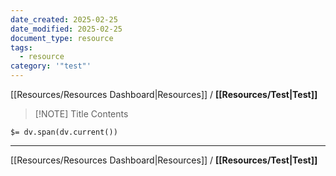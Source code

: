 ```yaml
---
date_created: 2025-02-25
date_modified: 2025-02-25
document_type: resource
tags:
  - resource
category: '"test"'
---
```

[[Resources/Resources Dashboard|Resources]] / **[[Resources/Test|Test]]**


> [!NOTE] Title
> Contents


```
$= dv.span(dv.current())
```


---
[[Resources/Resources Dashboard|Resources]] / **[[Resources/Test|Test]]**